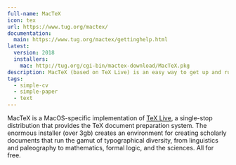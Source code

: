 ```yaml
---
full-name: MacTeX
icon: tex
url: https://www.tug.org/mactex/
documentation:
  main: https://www.tug.org/mactex/gettinghelp.html
latest:
  version: 2018
  installers:
    mac: http://tug.org/cgi-bin/mactex-download/MacTeX.pkg
description: MacTeX (based on TeX Live) is an easy way to get up and running with the TeX document production system.
tags:
  - simple-cv
  - simple-paper
  - text
---
```


MacTeX is a MacOS-specific implementation of [TeX Live](./tex-live), a
single-stop distribution that provides the TeX document preparation system.
The enormous installer (over 3gb) creates an environment for creating
scholarly documents that run the gamut of typographical diversity, from
linguistics and paleography to mathematics, formal logic, and the sciences.
All for free.
